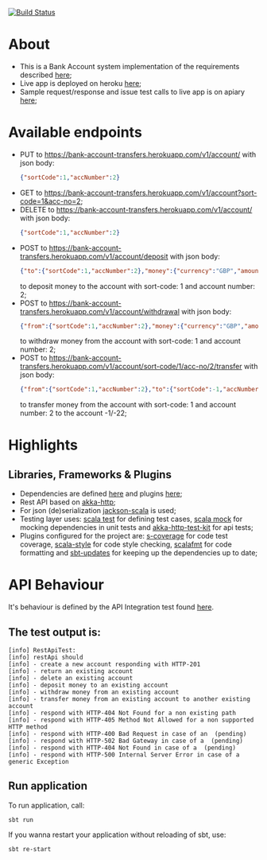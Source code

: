 [![Build Status](https://travis-ci.org/OlegEfrem/bank-account.svg?branch=master)](https://travis-ci.org/OlegEfrem/bank-account)

# About
* This is a Bank Account system implementation of the requirements described [here](Assignment.pdf);
* Live app is deployed on heroku [here](https://bank-account-transfers.herokuapp.com/info);
* Sample request/response and issue test calls to live app is on apiary [here](https://bankaccount8.docs.apiary.io/#);

# Available endpoints
- PUT to https://bank-account-transfers.herokuapp.com/v1/account/ with json body:
    ```json
    {"sortCode":1,"accNumber":2}
    ```
- GET to https://bank-account-transfers.herokuapp.com/v1/account?sort-code=1&acc-no=2;
- DELETE to https://bank-account-transfers.herokuapp.com/v1/account/ with json body:
    ```json
    {"sortCode":1,"accNumber":2}
    ```
- POST to https://bank-account-transfers.herokuapp.com/v1/account/deposit with json body:
    ```json
    {"to":{"sortCode":1,"accNumber":2},"money":{"currency":"GBP","amount":20}}
    ```
    to deposit money to the account with sort-code: 1 and account number: 2;
- POST to https://bank-account-transfers.herokuapp.com/v1/account/withdrawal with json body:
    ```json
    {"from":{"sortCode":1,"accNumber":2},"money":{"currency":"GBP","amount":20}}
    ```
    to withdraw money from the account with sort-code: 1 and account number: 2;
- POST to https://bank-account-transfers.herokuapp.com/v1/account/sort-code/1/acc-no/2/transfer with json body:
    ```json
    {"from":{"sortCode":1,"accNumber":2},"to":{"sortCode":-1,"accNumber":-22},"money":{"currency":"GBP","amount":20}}
    ```
    to transfer money from the account with sort-code: 1 and account number: 2 to the account -1/-22;

# Highlights
## Libraries, Frameworks & Plugins
* Dependencies are defined [here](build.sbt) and 
plugins [here](/project/plugins.sbt);
* Rest API based on [akka-http](https://doc.akka.io/docs/akka-http/10.1.7/introduction.html?language=scala);
* For json (de)serialization [jackson-scala](https://github.com/FasterXML/jackson-module-scala) is used;
* Testing layer uses: [scala test](http://www.scalatest.org/) for defining test cases, [scala mock](http://scalamock.org/) for mocking dependencies in unit tests and 
[akka-http-test-kit](https://doc.akka.io/docs/akka-http/10.1.7/routing-dsl/testkit.html?language=scala) for api tests;
* Plugins configured for the project are: [s-coverage](https://github.com/scoverage/sbt-scoverage) for code test coverage, [scala-style](http://www.scalastyle.org/) for code style checking,
[scalafmt](https://scalameta.org/scalafmt/) for code formatting and [sbt-updates](https://github.com/rtimush/sbt-updates) for keeping up the dependencies up to date;

# API Behaviour
It's behaviour is defined by the API Integration test found [here](/src/test/scala/com/oef/bank/account/infrastructure/inbound/http/RestApiTest.scala).
## The test output is: 
```aidl
[info] RestApiTest:
[info] restApi should
[info] - create a new account responding with HTTP-201
[info] - return an existing account
[info] - delete an existing account
[info] - deposit money to an existing account
[info] - withdraw money from an existing account
[info] - transfer money from an existing account to another existing account
[info] - respond with HTTP-404 Not Found for a non existing path
[info] - respond with HTTP-405 Method Not Allowed for a non supported HTTP method
[info] - respond with HTTP-400 Bad Request in case of an  (pending)
[info] - respond with HTTP-502 Bad Gateway in case of a  (pending)
[info] - respond with HTTP-404 Not Found in case of a  (pending)
[info] - respond with HTTP-500 Internal Server Error in case of a generic Exception

```
## Run application
To run application, call:
```
sbt run
```
If you wanna restart your application without reloading of sbt, use:
```
sbt re-start
```